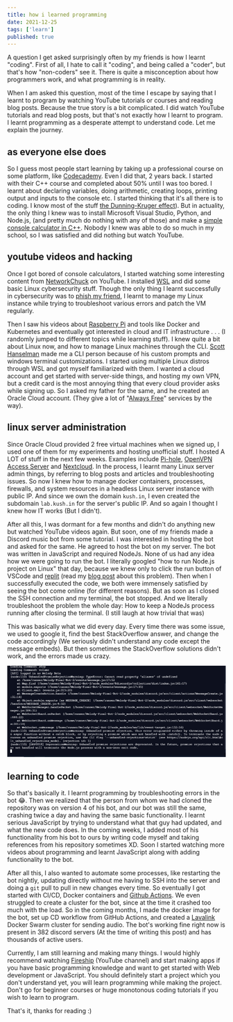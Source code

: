 ```yaml
---
title: how i learned programming
date: 2021-12-25
tags: ['learn']
published: true
---
```


A question I get asked surprisingly often by my friends is how I learnt "coding". First of all, I hate to call it "coding", and being called a "coder", but that's how "non-coders" see it. There is quite a misconception about how programmers work, and what programming is in reality.

<!--more-->

When I am asked this question, most of the time I escape by saying that I learnt to program by watching YouTube tutorials or courses and reading blog posts. Because the true story is a bit complicated. I did watch YouTube tutorials and read blog posts, but that's not exactly how I learnt to program. I learnt programming as a desperate attempt to understand code. Let me explain the journey.

## as everyone else does

So I guess most people start learning by taking up a professional course on some platform, like [Codecademy](https://www.codecademy.com). Even I did that, 2 years back. I started with their C++ course and completed about 50% until I was too bored. I learnt about declaring variables, doing arithmetic, creating loops, printing output and inputs to the console etc. I started thinking that it's all there is to coding. I know most of the stuff [the Dunning-Kruger effect](https://en.wikipedia.org/wiki/Dunning%E2%80%93Kruger_effect)). But in actuality, the only thing I knew was to install Microsoft Visual Studio, Python, and Node.js, (and pretty much do nothing with any of those) and make a [simple console calculator in C++](https://github.com/CyLicon/Simple_Calc). Nobody I knew was able to do so much in my school, so I was satisfied and did nothing but watch YouTube.

## youtube videos and hacking

Once I got bored of console calculators, I started watching some interesting content from [NetworkChuck](https://www.youtube.com/user/NetworkChuck) on YouTube. I installed [WSL](https://docs.microsoft.com/en-us/windows/wsl/) and did some basic Linux cybersecurity stuff. Though the only thing I learnt successfully in cybersecurity was to [phish my friend](https://youtu.be/u9dBGWVwMMA), I learnt to manage my Linux instance while trying to troubleshoot various errors and patch the VM regularly.

Then I saw his videos about [Raspberry Pi](https://www.youtu.be/dH3DdLy574M) and tools like Docker and Kubernetes and eventually got interested in cloud and IT infrastructure . . . (I randomly jumped to different topics while learning stuff). I knew quite a bit about Linux now, and how to manage Linux machines through the CLI. [Scott Hanselman](https://www.youtube.com/c/shanselman) made me a CLI person because of his custom prompts and windows terminal customizations. I started using multiple Linux distros through WSL and got myself familiarized with them. I wanted a cloud account and get started with server-side things, and hosting my own VPN, but a credit card is the most annoying thing that every cloud provider asks while signing up. So I asked my father for the same, and he created an Oracle Cloud account. (They give a lot of "[Always Free](https://www.oracle.com/cloud/free/)" services by the way).

## linux server administration

Since Oracle Cloud provided 2 free virtual machines when we signed up, I used one of them for my experiments and hosting unofficial stuff. I hosted A LOT of stuff in the next few weeks. Examples include [Pi-hole](https://pi-hole.net/), [OpenVPN Access Server](https://openvpn.net/access-server/) and [Nextcloud](https://nextcloud.com/). In the process, I learnt many Linux server admin things, by referring to blog posts and articles and troubleshooting issues. So now I knew how to manage docker containers, processes, firewalls, and system resources in a headless Linux server instance with public IP. And since we own the domain `kush.in`, I even created the subdomain `lab.kush.in` for the server's public IP. And so again I thought I knew how IT works (But I didn't).

After all this, I was dormant for a few months and didn't do anything new but watched YouTube videos again. But soon, one of my friends made a Discord music bot from some tutorial. I was interested in hosting the bot and asked for the same. He agreed to host the bot on my server. The bot was written in JavaScript and required NodeJs. None of us had any idea how we were going to run the bot. I literally googled "how to run Node.js project on Linux" that day, because we knew only to click the run button of VSCode and [replit](https://replit.com/) (read my [blog post](../post/how-to-not-learn-computer-science/) about this problem). Then when I successfully executed the code, we both were immensely satisfied by seeing the bot come online (for different reasons). But as soon as I closed the SSH connection and my terminal, the bot stopped. And we literally troubleshoot the problem the whole day: How to keep a NodeJs process running after closing the terminal. (I still laugh at how trivial that was)

This was basically what we did every day. Every time there was some issue, we used to google it, find the best StackOverflow answer, and change the code accordingly (We seriously didn't understand any code except the message embeds). But then sometimes the StackOverflow solutions didn't work, and the errors made us crazy.

![Melody Error](./melody-error.png)

## learning to code

So that's basically it. I learnt programming by troubleshooting errors in the bot :joy:. Then we realized that the person from whom we had cloned the repository was on version 4 of his bot, and our bot was still the same, crashing twice a day and having the same basic functionality. I learnt serious JavaScript by trying to understand what that guy had updated, and what the new code does. In the coming weeks, I added most of his functionality from his bot to ours by writing code myself and taking references from his repository sometimes XD. Soon I started watching more videos about programming and learnt JavaScript along with adding functionality to the bot.

After all this, I also wanted to automate some processes, like restarting the bot nightly, updating directly without me having to SSH into the server and doing a `git` pull to pull in new changes every time. So eventually I got started with CI/CD, Docker containers and [Github Actions](https://github.com/features/actions). We even struggled to create a cluster for the bot, since at the time it crashed too much with the load. So in the coming months, I made the docker image for the bot, set up CD workflow from GitHub Actions, and created a [Lavalink](https://github.com/freyacodes/Lavalink) Docker Swarm cluster for sending audio. The bot's working fine right now is present in 382 discord servers (At the time of writing this post) and has thousands of active users.

Currently, I am still learning and making many things. I would highly recommend watching [Fireship](https://www.youtube.com/c/fireship) (YouTube channel) and start making apps if you have basic programming knowledge and want to get started with Web development or JavaScript. You should definitely start a project which you don't understand yet, you will learn programming while making the project. Don't go for beginner courses or huge monotonous coding tutorials if you wish to learn to program.

That's it, thanks for reading :)
